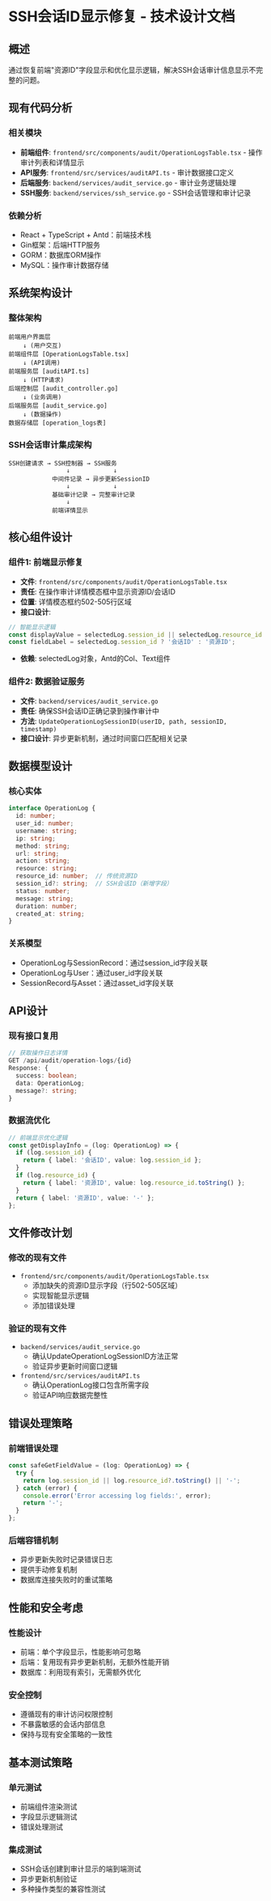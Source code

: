 # SSH会话ID显示修复 - 技术设计文档

## 概述
通过恢复前端"资源ID"字段显示和优化显示逻辑，解决SSH会话审计信息显示不完整的问题。

## 现有代码分析
### 相关模块
- **前端组件**: `frontend/src/components/audit/OperationLogsTable.tsx` - 操作审计列表和详情显示
- **API服务**: `frontend/src/services/auditAPI.ts` - 审计数据接口定义
- **后端服务**: `backend/services/audit_service.go` - 审计业务逻辑处理
- **SSH服务**: `backend/services/ssh_service.go` - SSH会话管理和审计记录

### 依赖分析
- React + TypeScript + Antd：前端技术栈
- Gin框架：后端HTTP服务
- GORM：数据库ORM操作
- MySQL：操作审计数据存储

## 系统架构设计
### 整体架构
```
前端用户界面层
    ↓ (用户交互)
前端组件层 [OperationLogsTable.tsx]
    ↓ (API调用)
前端服务层 [auditAPI.ts]
    ↓ (HTTP请求)
后端控制层 [audit_controller.go]
    ↓ (业务调用)
后端服务层 [audit_service.go]
    ↓ (数据操作)
数据存储层 [operation_logs表]
```

### SSH会话审计集成架构
```
SSH创建请求 → SSH控制器 → SSH服务
                ↓            ↓
            中间件记录 → 异步更新SessionID
                ↓            ↓
            基础审计记录 → 完整审计记录
                ↓
            前端详情显示
```

## 核心组件设计
### 组件1: 前端显示修复
- **文件**: `frontend/src/components/audit/OperationLogsTable.tsx`
- **责任**: 在操作审计详情模态框中显示资源ID/会话ID
- **位置**: 详情模态框约502-505行区域
- **接口设计**: 
```typescript
// 智能显示逻辑
const displayValue = selectedLog.session_id || selectedLog.resource_id || '-';
const fieldLabel = selectedLog.session_id ? '会话ID' : '资源ID';
```
- **依赖**: selectedLog对象，Antd的Col、Text组件

### 组件2: 数据验证服务
- **文件**: `backend/services/audit_service.go`
- **责任**: 确保SSH会话ID正确记录到操作审计中
- **方法**: `UpdateOperationLogSessionID(userID, path, sessionID, timestamp)`
- **接口设计**: 异步更新机制，通过时间窗口匹配相关记录

## 数据模型设计
### 核心实体
```typescript
interface OperationLog {
  id: number;
  user_id: number;
  username: string;
  ip: string;
  method: string;
  url: string;
  action: string;
  resource: string;
  resource_id: number;  // 传统资源ID
  session_id?: string;  // SSH会话ID（新增字段）
  status: number;
  message: string;
  duration: number;
  created_at: string;
}
```

### 关系模型
- OperationLog与SessionRecord：通过session_id字段关联
- OperationLog与User：通过user_id字段关联
- SessionRecord与Asset：通过asset_id字段关联

## API设计
### 现有接口复用
```typescript
// 获取操作日志详情
GET /api/audit/operation-logs/{id}
Response: {
  success: boolean;
  data: OperationLog;
  message?: string;
}
```

### 数据流优化
```typescript
// 前端显示优化逻辑
const getDisplayInfo = (log: OperationLog) => {
  if (log.session_id) {
    return { label: '会话ID', value: log.session_id };
  }
  if (log.resource_id) {
    return { label: '资源ID', value: log.resource_id.toString() };
  }
  return { label: '资源ID', value: '-' };
};
```

## 文件修改计划
### 修改的现有文件
- `frontend/src/components/audit/OperationLogsTable.tsx`
  - 添加缺失的资源ID显示字段（行502-505区域）
  - 实现智能显示逻辑
  - 添加错误处理

### 验证的现有文件
- `backend/services/audit_service.go`
  - 确认UpdateOperationLogSessionID方法正常
  - 验证异步更新时间窗口逻辑
- `frontend/src/services/auditAPI.ts`
  - 确认OperationLog接口包含所需字段
  - 验证API响应数据完整性

## 错误处理策略
### 前端错误处理
```typescript
const safeGetFieldValue = (log: OperationLog) => {
  try {
    return log.session_id || log.resource_id?.toString() || '-';
  } catch (error) {
    console.error('Error accessing log fields:', error);
    return '-';
  }
};
```

### 后端容错机制
- 异步更新失败时记录错误日志
- 提供手动修复机制
- 数据库连接失败时的重试策略

## 性能和安全考虑
### 性能设计
- 前端：单个字段显示，性能影响可忽略
- 后端：复用现有异步更新机制，无额外性能开销
- 数据库：利用现有索引，无需额外优化

### 安全控制
- 遵循现有的审计访问权限控制
- 不暴露敏感的会话内部信息
- 保持与现有安全策略的一致性

## 基本测试策略
### 单元测试
- 前端组件渲染测试
- 字段显示逻辑测试
- 错误处理测试

### 集成测试
- SSH会话创建到审计显示的端到端测试
- 异步更新机制验证
- 多种操作类型的兼容性测试